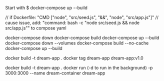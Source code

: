 Start with $ docker-compose up --build

// if Dockerfile: "CMD ["node", "src/seed.js", "&&", "node", "src/app.js"]" 
// cause issue, add: "command: bash -c "node src/seed.js && node src/app.js"" to compose yaml

docker-compose down
docker-compose build
docker-compose up --build
docker-compose down --volumes
docker-compose build --no-cache
docker-compose up --build

docker build -t dream-app .
docker tag dream-app dream-app:v1.0

docker build -t dream-app .
docker run (-d to run in the background) -p 3000:3000 --name dream-container dream-app
